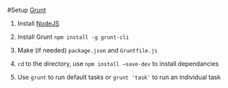 #Setup [Grunt](http://gruntjs.com)

1. Install [NodeJS](https://nodejs.org/)

2. Install Grunt
`npm install -g grunt-cli`

3. Make (if needed) `package.json` and `Gruntfile.js`

4. `cd` to the directory, use `npm install —save-dev` to install dependancies

4. Use `grunt` to run default tasks or `grunt 'task'` to run an individual task
